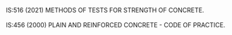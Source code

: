 IS:516 (2021) METHODS OF TESTS FOR STRENGTH OF CONCRETE.<br><br>
IS:456 (2000) PLAIN AND REINFORCED CONCRETE - CODE OF PRACTICE.
